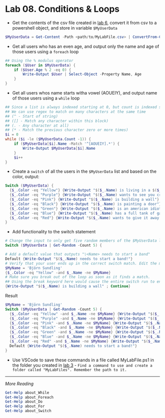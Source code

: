 # Lab 08. Conditions & Loops

- Get the contents of the csv file created in [lab 6](../06.%20Text%20and%20Files/Lab.md), convert it from csv to a powershell object, and store in variable `$MyUserData`

```PowerShell
$MyUserData = Get-Content -Path <path/to/MyLabFile.csv> | ConvertFrom-Csv -Delimiter ';'
```

- Get all users who has an even age, and output only the name and age of those users using a `foreach` loop

```PowerShell
## Using the % modulus operator
foreach ($User in $MyUserData) {
    if ($User.Age % 2 -eq 0) {
        Write-Output $User | Select-Object -Property Name, Age
    }
}
```

- Get all users whos name starts witha vowel (AOUEIY), and output name of those users using a `while` loop

```PowerShell
## Since a list is always indexed starting at 0, but count is indexed starting at 1, we need to add a -1 to count to get the index correct.
## We can use regex to match on many characters at the same time 
## (^ - Start of string)
## ([] - Match any character within this block)
## (. - Any character at all)
## (* - Match the previous character zero or more times)
$i = 0
while ($i -le ($MyUserData.Count -1)) {
    if ($MyUserData[$i].Name -Match '^[AOUEIY].*') {
        Write-Output $MyUserData[$i].Name
    }
    $i++
}
```

- Create a `switch` of all the users in the `$MyUserData` list and based on the color, output:

```PowerShell
Switch ($MyUserData) {
  {$_.Color -eq "Yellow"} {Write-Output "$($_.Name) is living in a $($_.Color) submarine"}
  {$_.Color -eq "Purple"} {Write-Output "$($_.Name) wants to see you cry in the $($_.Color) rain"}
  {$_.Color -eq "Pink"} {Write-Output "$($_.Name) is building a wall"}
  {$_.Color -eq "Black"} {Write-Output "$($_.Name) is painting a door"}
  {$_.Color -eq "Green"} {Write-Output "$($_.Name) is an american idiot"}
  {$_.Color -eq "Blue"} {Write-Output "$($_.Name) has a full tank of gas, half a pack of cigarettes, it's dark and he's wearing sunglasses."}
  {$_.Color -eq "Red"} {Write-Output "$($_.Name) wants to give it away now"}
}
```

- Add functionality to the switch statement

```PowerShell
# Change the input to only get five random members of the $MyUserData list
Switch ($MyUserData | Get-Random -Count 5) {

# Add a default value that outputs "\<Name> needs to start a band"
Default {Write-Output "$($_.Name) needs to start a band!"}
# Verify that your user ends up in the correct switch match. Edit the match statement if needed.
$MyName = 'Björn Sundling'
{$_.Color -eq "Yellow" -and $_.Name -ne $MyName}
# Make sure you break out of the loop as soon as it finds a match.
## Using the break keyword here would cause the entire switch run to end. We only want to end the current comparison, so instead we use the Continue keyword
{Write-Output "$($_.Name) is building a wall" ; Continue}
```

Result

```PowerShell
$MyName = 'Björn Sundling'
Switch ($MyUserData | Get-Random -Count 5) {
  {$_.Color -eq "Yellow" -and $_.Name -ne $MyName} {Write-Output "$($_.Name) is living in a $($_.Color) submarine" ; Continue}
  {$_.Color -eq "Purple" -and $_.Name -ne $MyName} {Write-Output "$($_.Name) wants to see you cry in the $($_.Color) rain" ; Continue}
  {$_.Color -eq "Pink" -and $_.Name -ne $MyName} {Write-Output "$($_.Name) is building a wall" ; Continue}
  {$_.Color -eq "Black" -and $_.Name -ne $MyName} {Write-Output "$($_.Name) is painting a door" ; Continue}
  {$_.Color -eq "Green" -and $_.Name -ne $MyName} {Write-Output "$($_.Name) is an american idiot" ; Continue}
  {$_.Color -eq "Blue" -and $_.Name -ne $MyName} {Write-Output "$($_.Name) has a full tank of gas, half a pack of cigarettes, it's dark and he's wearing sunglasses." ; Continue}
  {$_.Color -eq "Red" -and $_.Name -ne $MyName} {Write-Output "$($_.Name) wants to give it away now" ; Continue}
  Default {Write-Output "$($_.Name) needs to start a band!"}
}
```

- Use VSCode to save these commands in a file called MyLabFile.ps1 in the folder you created in [lab  3](../03.%20Commands%20and%20Methods/Lab.md) - `Find a command to use and create a folder called "MyLabFiles". Remember the path to it.`

---

*More Reading*

```PowerShell
Get-Help about_While
Get-Help about_Foreach
Get-Help about_Do
Get-Help about_For
Get-Help about_Switch
```
